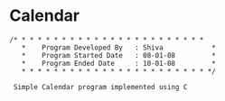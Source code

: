 # Calendar

    /* * * * * * * * * * * * * * * * * * * * * * * *
	   *    Program Developed By   : Shiva            *
	   *    Program Started Date   : 08-01-08         *
	   *    Program Ended Date     : 10-01-08         *
	   * * * * * * * * * * * * * * * * * * * * * * * */
     
     Simple Calendar program implemented using C
